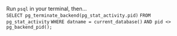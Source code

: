 Run ```psql``` in your terminal, then...  
    `SELECT pg_terminate_backend(pg_stat_activity.pid)`
    `FROM pg_stat_activity`
    `WHERE datname = current_database()`
      `AND pid <> pg_backend_pid();`
